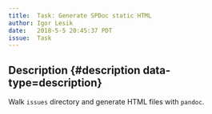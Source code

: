 ```yaml
---
title:  Task: Generate SPDoc static HTML
author: Igor Lesik
date:   2018-5-5 20:45:37 PDT
issue:  Task
---
```


## Description {#description data-type=description}

Walk `issues` directory and generate HTML files with `pandoc`.
